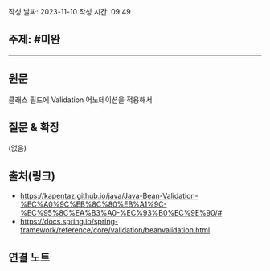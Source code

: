 작성 날짜: 2023-11-10
작성 시간: 09:49

## 주제: #미완

----
## 원문

클래스 필드에 Validation 어노테이션을 적용해서 

## 질문 & 확장

(없음)

## 출처(링크)
- https://kapentaz.github.io/java/Java-Bean-Validation-%EC%A0%9C%EB%8C%80%EB%A1%9C-%EC%95%8C%EA%B3%A0-%EC%93%B0%EC%9E%90/#
- https://docs.spring.io/spring-framework/reference/core/validation/beanvalidation.html

## 연결 노트










